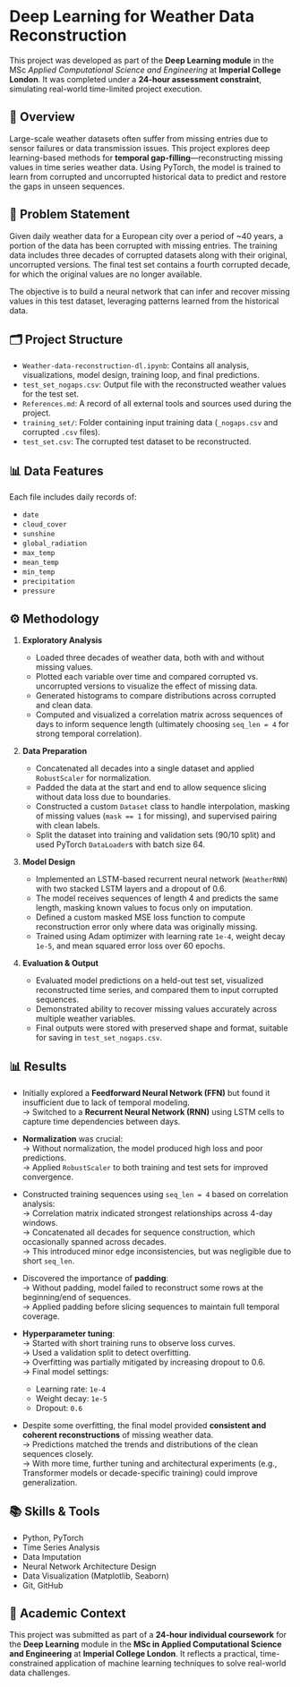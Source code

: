 # Deep Learning for Weather Data Reconstruction

This project was developed as part of the **Deep Learning module** in the MSc *Applied Computational Science and Engineering* at **Imperial College London**. It was completed under a **24-hour assessment constraint**, simulating real-world time-limited project execution.

## 📘 Overview

Large-scale weather datasets often suffer from missing entries due to sensor failures or data transmission issues. This project explores deep learning-based methods for **temporal gap-filling**—reconstructing missing values in time series weather data. Using PyTorch, the model is trained to learn from corrupted and uncorrupted historical data to predict and restore the gaps in unseen sequences.

## 🧠 Problem Statement

Given daily weather data for a European city over a period of ~40 years, a portion of the data has been corrupted with missing entries. The training data includes three decades of corrupted datasets along with their original, uncorrupted versions. The final test set contains a fourth corrupted decade, for which the original values are no longer available.

The objective is to build a neural network that can infer and recover missing values in this test dataset, leveraging patterns learned from the historical data.

## 🗂️ Project Structure

- `Weather-data-reconstruction-dl.ipynb`: Contains all analysis, visualizations, model design, training loop, and final predictions.
- `test_set_nogaps.csv`: Output file with the reconstructed weather values for the test set.
- `References.md`: A record of all external tools and sources used during the project.
- `training_set/`: Folder containing input training data (`_nogaps.csv` and corrupted `.csv` files).
- `test_set.csv`: The corrupted test dataset to be reconstructed.

## 📊 Data Features

Each file includes daily records of:
- `date`
- `cloud_cover`
- `sunshine`
- `global_radiation`
- `max_temp`
- `mean_temp`
- `min_temp`
- `precipitation`
- `pressure`

## ⚙️ Methodology

1. **Exploratory Analysis**  
   - Loaded three decades of weather data, both with and without missing values.  
   - Plotted each variable over time and compared corrupted vs. uncorrupted versions to visualize the effect of missing data.  
   - Generated histograms to compare distributions across corrupted and clean data.  
   - Computed and visualized a correlation matrix across sequences of days to inform sequence length (ultimately choosing `seq_len = 4` for strong temporal correlation).

2. **Data Preparation**  
   - Concatenated all decades into a single dataset and applied `RobustScaler` for normalization.  
   - Padded the data at the start and end to allow sequence slicing without data loss due to boundaries.  
   - Constructed a custom `Dataset` class to handle interpolation, masking of missing values (`mask == 1` for missing), and supervised pairing with clean labels.  
   - Split the dataset into training and validation sets (90/10 split) and used PyTorch `DataLoader`s with batch size 64.

3. **Model Design**  
   - Implemented an LSTM-based recurrent neural network (`WeatherRNN`) with two stacked LSTM layers and a dropout of 0.6.  
   - The model receives sequences of length 4 and predicts the same length, masking known values to focus only on imputation.  
   - Defined a custom masked MSE loss function to compute reconstruction error only where data was originally missing.  
   - Trained using Adam optimizer with learning rate `1e-4`, weight decay `1e-5`, and mean squared error loss over 60 epochs.

4. **Evaluation & Output**  
   - Evaluated model predictions on a held-out test set, visualized reconstructed time series, and compared them to input corrupted sequences.  
   - Demonstrated ability to recover missing values accurately across multiple weather variables.  
   - Final outputs were stored with preserved shape and format, suitable for saving in `test_set_nogaps.csv`.

## 📊 Results

- Initially explored a **Feedforward Neural Network (FFN)** but found it insufficient due to lack of temporal modeling.  
  → Switched to a **Recurrent Neural Network (RNN)** using LSTM cells to capture time dependencies between days.

- **Normalization** was crucial:  
  → Without normalization, the model produced high loss and poor predictions.  
  → Applied `RobustScaler` to both training and test sets for improved convergence.

- Constructed training sequences using `seq_len = 4` based on correlation analysis:  
  → Correlation matrix indicated strongest relationships across 4-day windows.  
  → Concatenated all decades for sequence construction, which occasionally spanned across decades.  
  → This introduced minor edge inconsistencies, but was negligible due to short `seq_len`.

- Discovered the importance of **padding**:  
  → Without padding, model failed to reconstruct some rows at the beginning/end of sequences.  
  → Applied padding before slicing sequences to maintain full temporal coverage.

- **Hyperparameter tuning**:  
  → Started with short training runs to observe loss curves.  
  → Used a validation split to detect overfitting.  
  → Overfitting was partially mitigated by increasing dropout to 0.6.  
  → Final model settings:  
    - Learning rate: `1e-4`  
    - Weight decay: `1e-5`  
    - Dropout: `0.6`

- Despite some overfitting, the final model provided **consistent and coherent reconstructions** of missing weather data.  
  → Predictions matched the trends and distributions of the clean sequences closely.  
  → With more time, further tuning and architectural experiments (e.g., Transformer models or decade-specific training) could improve generalization.


## 📚 Skills & Tools

- Python, PyTorch
- Time Series Analysis
- Data Imputation
- Neural Network Architecture Design
- Data Visualization (Matplotlib, Seaborn)
- Git, GitHub

## 🏫 Academic Context

This project was submitted as part of a **24-hour individual coursework** for the **Deep Learning** module in the **MSc in Applied Computational Science and Engineering** at **Imperial College London**. It reflects a practical, time-constrained application of machine learning techniques to solve real-world data challenges.
